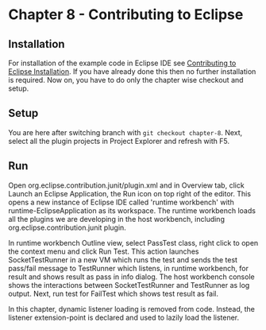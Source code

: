 # Chapter 8 - Contributing to Eclipse 

## Installation

For installation of the example code in Eclipse IDE see <a href="https://www.codetab.org/post/contributing-to-eclipse/">Contributing to Eclipse Installation</a>. If you have already done this then no further installation is required. Now on, you have to do only the chapter wise checkout and setup. 

## Setup

You are here after switching branch with `git checkout chapter-8`. Next, select all the plugin projects in Project Explorer and refresh with F5.

## Run

Open org.eclipse.contribution.junit/plugin.xml and in Overview tab, click Launch an Eclipse Application, the Run icon on top right of the editor. This opens a new instance of Eclipse IDE called 'runtime workbench' with runtime-EclipseApplication as its workspace. The runtime workbench loads all the plugins we are developing in the host workbench, including org.eclipse.contribution.junit plugin.

In runtime workbench Outline view, select PassTest class, right click to open the context menu and click Run Test. This action launches SocketTestRunner in a new VM which runs the test and sends the test pass/fail message to TestRunner which listens, in runtime workbench, for result and shows result as pass in info dialog. The host workbench console shows the interactions between SocketTestRunner and TestRunner as log output. Next, run test for FailTest which shows test result as fail.

In this chapter, dynamic listener loading is removed from code. Instead, the listener extension-point is declared and used to lazily load the listener.

